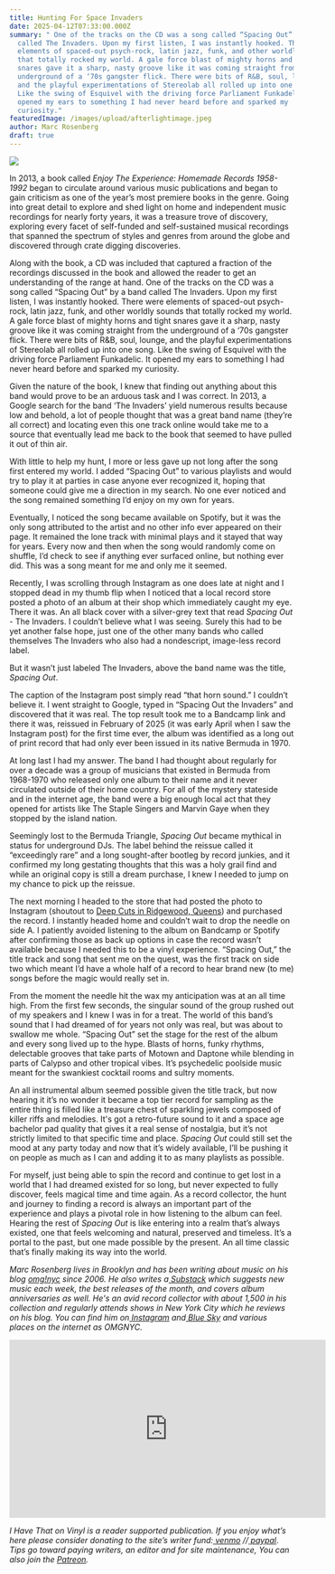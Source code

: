 ```yaml
---
title: Hunting For Space Invaders
date: 2025-04-12T07:33:00.000Z
summary: " One of the tracks on the CD was a song called “Spacing Out” by a band
  called The Invaders. Upon my first listen, I was instantly hooked. There were
  elements of spaced-out psych-rock, latin jazz, funk, and other worldly sounds
  that totally rocked my world. A gale force blast of mighty horns and tight
  snares gave it a sharp, nasty groove like it was coming straight from the
  underground of a ‘70s gangster flick. There were bits of R&B, soul, lounge,
  and the playful experimentations of Stereolab all rolled up into one song.
  Like the swing of Esquivel with the driving force Parliament Funkadelic. It
  opened my ears to something I had never heard before and sparked my
  curiosity."
featuredImage: /images/upload/afterlightimage.jpeg
author: Marc Rosenberg
draft: true
---
```

![](/images/upload/afterlightimage.jpeg)

In 2013, a book called *Enjoy The Experience: Homemade Records 1958-1992* began to circulate around various music publications and began to gain criticism as one of the year’s most premiere books in the genre. Going into great detail to explore and shed light on home and independent music recordings for nearly forty years, it was a treasure trove of discovery, exploring every facet of self-funded and self-sustained musical recordings that spanned the spectrum of styles and genres from around the globe and discovered through crate digging discoveries.

Along with the book, a CD was included that captured a fraction of the recordings discussed in the book and allowed the reader to get an understanding of the range at hand. One of the tracks on the CD was a song called “Spacing Out” by a band called The Invaders. Upon my first listen, I was instantly hooked. There were elements of spaced-out psych-rock, latin jazz, funk, and other worldly sounds that totally rocked my world. A gale force blast of mighty horns and tight snares gave it a sharp, nasty groove like it was coming straight from the underground of a ‘70s gangster flick. There were bits of R&B, soul, lounge, and the playful experimentations of Stereolab all rolled up into one song. Like the swing of Esquivel with the driving force Parliament Funkadelic. It opened my ears to something I had never heard before and sparked my curiosity.

Given the nature of the book, I knew that finding out anything about this band would prove to be an arduous task and I was correct. In 2013, a Google search for the band ‘The Invaders’ yield numerous results because low and behold, a lot of people thought that was a great band name (they’re all correct) and locating even this one track online would take me to a source that eventually lead me back to the book that seemed to have pulled it out of thin air.

With little to help my hunt, I more or less gave up not long after the song first entered my world. I added “Spacing Out” to various playlists and would try to play it at parties in case anyone ever recognized it, hoping that someone could give me a direction in my search. No one ever noticed and the song remained something I’d enjoy on my own for years.

Eventually, I noticed the song became available on Spotify, but it was the only song attributed to the artist and no other info ever appeared on their page. It remained the lone track with minimal plays and it stayed that way for years. Every now and then when the song would randomly come on shuffle, I’d check to see if anything ever surfaced online, but nothing ever did. This was a song meant for me and only me it seemed.

Recently, I was scrolling through Instagram as one does late at night and I stopped dead in my thumb flip when I noticed that a local record store posted a photo of an album at their shop which immediately caught my eye. There it was. An all black cover with a silver-grey text that read *Spacing Out* - The Invaders. I couldn’t believe what I was seeing. Surely this had to be yet another false hope, just one of the other many bands who called themselves The Invaders who also had a nondescript, image-less record label. 

But it wasn’t just labeled The Invaders, above the band name was the title, *Spacing Out*. 

The caption of the Instagram post simply read “that horn sound.” I couldn’t believe it. I went straight to Google, typed in “Spacing Out the Invaders” and discovered that it was real. The top result took me to a Bandcamp link and there it was, reissued in February of 2025 (it was early April when I saw the Instagram post) for the first time ever, the album was identified as a long out of print record that had only ever been issued in its native Bermuda in 1970. 

At long last I had my answer. The band I had thought about regularly for over a decade was a group of musicians that existed in Bermuda from 1968-1970 who released only one album to their name and it never circulated outside of their home country. For all of the mystery stateside and in the internet age, the band were a big enough local act that they opened for artists like The Staple Singers and Marvin Gaye when they stopped by the island nation. 

Seemingly lost to the Bermuda Triangle, *Spacing Out* became mythical in status for underground DJs. The label behind the reissue called it “exceedingly rare” and a long sought-after bootleg by record junkies, and it confirmed my long gestating thoughts that this was a holy grail find and while an original copy is still a dream purchase, I knew I needed to jump on my chance to pick up the reissue. 

The next morning I headed to the store that had posted the photo to Instagram (shoutout to [Deep Cuts in Ridgewood, Queens](https://www.instagram.com/deepcutsrecordstore/?hl=en)) and purchased the record. I instantly headed home and couldn’t wait to drop the needle on side A. I patiently avoided listening to the album on Bandcamp or Spotify after confirming those as back up options in case the record wasn’t available because I needed this to be a vinyl experience. “Spacing Out,” the title track and song that sent me on the quest, was the first track on side two which meant I’d have a whole half of a record to hear brand new (to me) songs before the magic would really set in.

From the moment the needle hit the wax my anticipation was at an all time high. From the first few seconds, the singular sound of the group rushed out of my speakers and I knew I was in for a treat. The world of this band’s sound that I had dreamed of for years not only was real, but was about to swallow me whole. “Spacing Out” set the stage for the rest of the album and every song lived up to the hype. Blasts of horns, funky rhythms, delectable grooves that take parts of Motown and Daptone while blending in parts of Calypso and other tropical vibes. It’s psychedelic poolside music meant for the swankiest cocktail rooms and sultry moments.

An all instrumental album seemed possible given the title track, but now hearing it it’s no wonder it became a top tier record for sampling as the entire thing is filled like a treasure chest of sparkling jewels composed of killer riffs and melodies. It's got a retro-future sound to it and a space age bachelor pad quality that gives it a real sense of nostalgia, but it’s not strictly limited to that specific time and place. *Spacing Out* could still set the mood at any party today and now that it’s widely available, I’ll be pushing it on people as much as I can and adding it to as many playlists as possible.

For myself, just being able to spin the record and continue to get lost in a world that I had dreamed existed for so long, but never expected to fully discover, feels magical time and time again. As a record collector, the hunt and journey to finding a record is always an important part of the experience and plays a pivotal role in how listening to the album can feel. Hearing the rest of *Spacing Out* is like entering into a realm that’s always existed, one that feels welcoming and natural, preserved and timeless. It’s a portal to the past, but one made possible by the present. An all time classic that’s finally making its way into the world.

*Marc Rosenberg lives in Brooklyn and has been writing about music on his blog [omg!nyc](http://www.omgnyc.net/) since 2006. He also writes a[ Substack](https://omgnyc.substack.com/) which suggests new music each week, the best releases of the month, and covers album anniversaries as well. He's an avid record collector with about 1,500 in his collection and regularly attends shows in New York City which he reviews on his blog. You can find him on[ Instagram](https://tr.ee/zp7xZIZclT) and[ Blue Sky](https://bsky.app/profile/omgnyc.bsky.social) and various places on the internet as OMGNYC.*

<iframe width="560" height="315" src="https://www.youtube.com/embed/znf363V7rLo?si=htmPrNwGHnhBAdFm" title="YouTube video player" frameborder="0" allow="accelerometer; autoplay; clipboard-write; encrypted-media; gyroscope; picture-in-picture; web-share" referrerpolicy="strict-origin-when-cross-origin" allowfullscreen></iframe>

*I Have That on Vinyl is a reader supported publication. If you enjoy what’s here please consider donating to the site’s writer fund:[ venmo](https://account.venmo.com/u/Michele-Catalano2659) //[ paypal](https://www.paypal.com/paypalme/goingitaloneny?country.x=US&locale.x=en_US)*. *Tips go toward paying writers, an editor and for site maintenance, You can also join the [Patreon](https://www.patreon.com/c/IHaveThatonVinyl).*
